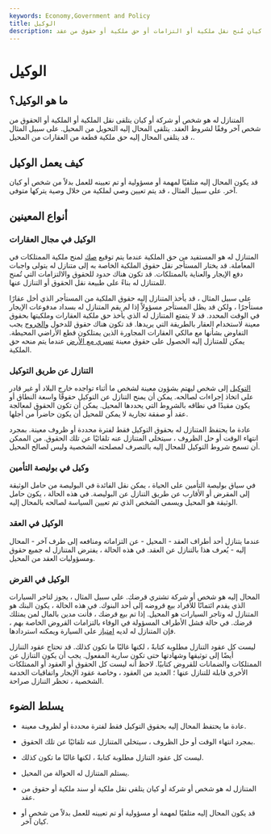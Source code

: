 ```yaml
---
keywords: Economy,Government and Policy
title: الوكيل
description: المتنازل له هو شخص أو شركة أو كيان مُنح نقل ملكية أو التزامات أو حق ملكية أو حقوق من عقد.
---
```


# الوكيل
## ما هو الوكيل؟

المتنازل له هو شخص أو شركة أو كيان يتلقى نقل الملكية أو الملكية أو الحقوق من شخص آخر وفقًا لشروط العقد. يتلقى المحال إليه التحويل من المحيل. على سبيل المثال ، قد يتلقى المحال إليه حق ملكية قطعة من العقارات من المحيل.

## كيف يعمل الوكيل

قد يكون المحال إليه متلقيًا لمهمة أو مسؤولية أو تم تعيينه للعمل بدلاً من شخص أو كيان آخر. على سبيل المثال ، قد يتم تعيين وصي لملكية من خلال وصية يتركها متوفى.

## أنواع المعينين

### الوكيل في مجال العقارات

المتنازل له هو المستفيد من حق الملكية عندما يتم توقيع [صك](/deed) لمنح ملكية الممتلكات في المعاملة. قد يختار المستأجر نقل حقوق الملكية الخاصة به إلى متنازل له يتولى واجبات دفع الإيجار والعناية بالممتلكات. قد تكون هناك حدود للحقوق والالتزامات التي تُمنح للمتنازل له بناءً على طبيعة نقل الحقوق أو التنازل عنها.

على سبيل المثال ، قد يأخذ المتنازل إليه حقوق الملكية من المستأجر الذي أخل عقارًا مستأجرًا ، ولكن قد يظل المستأجر مسؤولاً إذا لم يقم المتنازل له بسداد مدفوعات الإيجار في الوقت المحدد. قد لا يتمتع المتنازل له الذي يأخذ حق ملكية العقارات وملكيتها بحقوق معينة لاستخدام العقار بالطريقة التي يريدها. قد تكون هناك حقوق للدخول [والخروج](/right-of-egress) يجب التفاوض بشأنها مع مالكي العقارات المجاورة الذين يمتلكون قطع الأراضي المحيطة. يمكن للمتنازل إليه الحصول على حقوق معينة [تسري مع الأرض](/running-with-the-land) عندما يتم منحه حق الملكية.

### التنازل عن طريق التوكيل

[التوكيل](/powerofattorney) إلى شخص ليهتم بشؤون معينة لشخص ما أثناء تواجده خارج البلاد أو غير قادر على اتخاذ إجراءات لصالحه. يمكن أن يمنح التنازل عن التوكيل حقوقًا واسعة النطاق أو يكون مقيدًا في نطاقه بالشروط التي يحددها المحيل. يمكن أن تكون الحقوق لمعالجة عقد أو صفقة تجارية لا يمكن للمحيل أن يكون حاضراً من أجلها.

عادة ما يحتفظ المتنازل له بحقوق التوكيل فقط لفترة محددة أو ظروف معينة. بمجرد انتهاء الوقت أو حل الظروف ، سيتخلى المتنازل عنه تلقائيًا عن تلك الحقوق. من الممكن أن تسمح شروط التوكيل للمحال إليه بالتصرف لمصلحته الشخصية وليس لصالح المحيل.

### وكيل في بوليصة التأمين

في سياق بوليصة التأمين على الحياة ، يمكن نقل الفائدة في البوليصة من حامل الوثيقة إلى المقرض أو الأقارب عن طريق التنازل عن البوليصة. في هذه الحالة ، يكون حامل الوثيقة هو المحيل ويسمى الشخص الذي تم تعيين السياسة لصالحه بالمحال إليه.

### الوكيل في العقد

عندما يتنازل أحد أطراف العقد - المحيل - عن التزاماته ومنافعه إلى طرف آخر - المحال إليه - يُعرف هذا بالتنازل عن العقد. في هذه الحالة ، يفترض المتنازل له جميع حقوق ومسؤوليات العقد من المحيل.

### الوكيل في القرض

المحال إليه هو شخص أو شركة تشتري قرضك. على سبيل المثال ، يجوز لتاجر السيارات الذي يقدم ائتمانًا للأفراد بيع قروضه إلى أحد البنوك. في هذه الحالة ، يكون البنك هو المتنازل له وتاجر السيارات هو المحيل. إذا تم بيع قرضك ، فأنت مدين بالمال لمن يمتلك قرضك. في حالة فشل الأطراف المسؤولة في الوفاء بالتزامات القروض الخاصة بهم ، فإن المتنازل له لديه [امتياز](/lien) على السيارة ويمكنه استردادها.

ليست كل عقود التنازل مطلوبة كتابةً ، لكنها غالبًا ما تكون كذلك. قد تحتاج عقود التنازل أيضًا إلى توثيقها وشهادتها حتى تكون سارية المفعول. يجب أن يكون التنازل عن الممتلكات والضمانات للقروض كتابيًا. لاحظ أنه ليست كل الحقوق أو العقود أو الممتلكات الأخرى قابلة للتنازل عنها ؛ العديد من العقود ، وخاصة عقود الإيجار واتفاقيات الخدمة الشخصية ، تحظر التنازل صراحة.

## يسلط الضوء

- عادة ما يحتفظ المحال إليه بحقوق التوكيل فقط لفترة محددة أو لظروف معينة.

- بمجرد انتهاء الوقت أو حل الظروف ، سيتخلى المتنازل عنه تلقائيًا عن تلك الحقوق.

- ليست كل عقود التنازل مطلوبة كتابةً ، لكنها غالبًا ما تكون كذلك.

- يستلم المتنازل له الحوالة من المحيل.

- المتنازل له هو شخص أو شركة أو كيان يتلقى نقل ملكية أو سند ملكية أو حقوق من عقد.

- قد يكون المحال إليه متلقيًا لمهمة أو مسؤولية أو تم تعيينه للعمل بدلاً من شخص أو كيان آخر.

